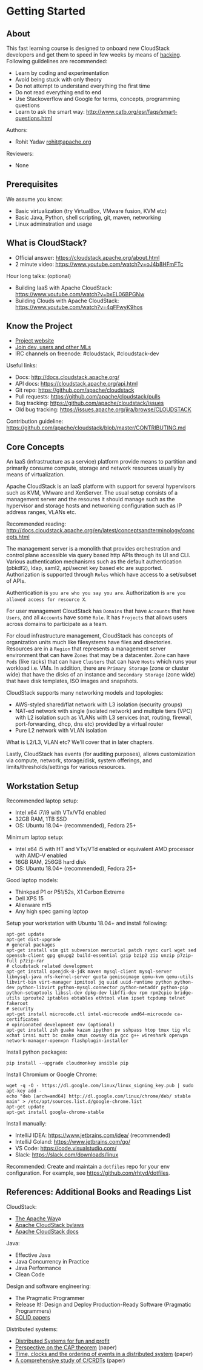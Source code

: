 # Getting Started

## About

This fast learning course is designed to onboard new CloudStack developers
and get them to speed in few weeks by means of
[hacking](http://www.catb.org/esr/faqs/hacker-howto.html). Following guildelines
are recommended:

- Learn by coding and experimentation
- Avoid being stuck with only theory
- Do not attempt to understand everything the first time
- Do not read everything end to end
- Use Stackoverflow and Google for terms, concepts, programming questions
- Learn to ask the smart way: http://www.catb.org/esr/faqs/smart-questions.html

Authors:
- Rohit Yadav <rohit@apache.org>

Reviewers:
- None

## Prerequisites

We assume you know:

- Basic virtualization (try VirtualBox, VMware fusion, KVM etc)
- Basic Java, Python, shell scripting, git, maven, networking
- Linux adminstration and usage

## What is CloudStack?

- Official answer: https://cloudstack.apache.org/about.html
- 2 minute video: https://www.youtube.com/watch?v=oJ4b8HFmFTc

Hour long talks: (optional)
- Building IaaS with Apache CloudStack: https://www.youtube.com/watch?v=bxEL06BPGNw
- Building Clouds with Apache CloudStack: https://www.youtube.com/watch?v=4qFFwyK9hos

## Know the Project

- [Project website](https://cloudstack.apache.org)
- [Join dev, users and other MLs](https://cloudstack.apache.org/mailing-lists.html)
- IRC channels on freenode: \#cloudstack, \#cloudstack-dev

Useful links:
- Docs: http://docs.cloudstack.apache.org/
- API docs: https://cloudstack.apache.org/api.html
- Git repo: https://github.com/apache/cloudstack
- Pull requests: https://github.com/apache/cloudstack/pulls
- Bug tracking: https://github.com/apache/cloudstack/issues
- Old bug tracking: https://issues.apache.org/jira/browse/CLOUDSTACK

Contribution guideline:
https://github.com/apache/cloudstack/blob/master/CONTRIBUTING.md

## Core Concepts

An IaaS (infrastructure as a service) platform provide means to partition and
primarily consume compute, storage and network resources usually by means of
virtualization.

Apache CloudStack is an IaaS platform with support for several hypervisors
such as KVM, VMware and XenServer. The usual setup consists of a management
server and the resoures it should manage such as the hypervisor and storage
hosts and networking configuration such as IP address ranges, VLANs etc.

Recommended reading:
http://docs.cloudstack.apache.org/en/latest/conceptsandterminology/concepts.html

The management server is a monolith that provides orchestration and control
plane accessible via query based http APIs through its UI and CLI. Various
authentication mechanisms such as the default authentication (pbkdf2), ldap,
saml2, api/secret key based etc are supported. Authorization is supported
through `Roles` which have access to a set/subset of APIs.

Authentication is `you are who you say you are`. Authorization is `are you
allowed access for resource X`.

For user management CloudStack has `Domains` that have `Accounts` that have
`Users`, and all `Accounts` have some `Role`. It has `Projects` that allows
users across domains to participate as a team.

For cloud infrastructure management, CloudStack has concepts of organization
units much like filesystems have files and directories. Resources are in a
`Region` that represents a management server environment that can have `Zones`
that may be a datacenter. `Zone` can have `Pods` (like racks) that can have
`Clusters` that can have `Hosts` which runs your workload i.e. VMs. In addition,
there are `Primary Storage` (zone or cluster wide) that have the disks of an
instance and `Secondary Storage` (zone wide) that have disk templates, ISO
images and snapshots.

CloudStack supports many networking models and topologies:

- AWS-styled shared/flat network with L3 isolation (security groups)
- NAT-ed network with single (isolated network) and multiple tiers (VPC) with L2
  isolation such as VLANs with L3 services (nat, routing, firewall,
  port-forwarding, dhcp, dns etc) provided by a virtual router
- Pure L2 network with VLAN isolation

What is L2/L3, VLAN etc? We'll cover that in later chapters.

Lastly, CloudStack has events (for auditing purposes), allows customization via
compute, network, storage/disk, system offerings, and limits/thresholds/settings
for various resources.

## Workstation Setup

Recommended laptop setup:
- Intel x64 i7/i9 with VTx/VTd enabled
- 32GB RAM, 1TB SSD
- OS: Ubuntu 18.04+ (recommended), Fedora 25+

Minimum laptop setup:
- Intel x64 i5 with HT and VTx/VTd enabled or equivalent AMD processor with AMD-V enabled
- 16GB RAM, 256GB hard disk
- OS: Ubuntu 18.04+ (recommended), Fedora 25+

Good laptop models:
- Thinkpad P1 or P51/52s, X1 Carbon Extreme
- Dell XPS 15
- Alienware m15
- Any high spec gaming laptop

Setup your workstation with Ubuntu 18.04+ and install following:

    apt-get update
    apt-get dist-upgrade
    # general packages
    apt-get install vim git subversion mercurial patch rsync curl wget sed openssh-client gpg gnupg2 build-essential gzip bzip2 zip unzip p7zip-full p7zip-rar
    # cloudstack related development
    apt-get install openjdk-8-jdk maven mysql-client mysql-server libmysql-java nfs-kernel-server quota genisoimage qemu-kvm qemu-utils libvirt-bin virt-manager ipmitool jq uuid uuid-runtime python python-dev python-libvirt python-mysql.connector python-netaddr python-pip python-setuptools libssl-dev dpkg-dev libffi-dev rpm rpm2cpio bridge-utils iproute2 iptables ebtables ethtool vlan ipset tcpdump telnet fakeroot
    # security
    apt-get install microcode.ctl intel-microcode amd64-microcode ca-certificates
    # opinionated development env (optional)
    apt-get install zsh guake kazam ipython pv sshpass htop tmux tig vlc xchat irssi mutt bc cmake cmus cowsay dia gcc g++ wireshark openvpn network-manager-openvpn flashplugin-installer

Install python packages:

    pip install --upgrade cloudmonkey ansible pip

Install Chromium or Google Chrome:

    wget -q -O - https://dl.google.com/linux/linux_signing_key.pub | sudo apt-key add -
    echo "deb [arch=amd64] http://dl.google.com/linux/chrome/deb/ stable main" > /etc/apt/sources.list.d/google-chrome.list
    apt-get update
    apt-get install google-chrome-stable

Install manually:

- IntelliJ IDEA: https://www.jetbrains.com/idea/ (recommended)
- IntelliJ Goland: https://www.jetbrains.com/go/
- VS Code: https://code.visualstudio.com/
- Slack: https://slack.com/downloads/linux

Recommended: Create and maintain a `dotfiles` repo for your env configuration.
For example, see https://github.com/rhtyd/dotfiles.

## References: Additional Books and Readings  List

CloudStack:
- [The Apache Way](http://theapacheway.com/)a
- [Apache CloudStack bylaws](http://cloudstack.apache.org/bylaws.html)
- [Apache CloudStack docs](http://docs.cloudstack.apache.org)

Java:
- Effective Java
- Java Concurrency in Practice
- Java Performance
- Clean Code

Design and software engineering:
- The Pragmatic Programmer
- Release It!: Design and Deploy Production-Ready Software (Pragmatic Programmers)
- [SOLID papers](http://butunclebob.com/ArticleS.UncleBob.PrinciplesOfOod)

Distributed systems:
- [Distributed Systems for fun and profit](http://book.mixu.net/distsys/)
- [Perspective on the CAP theorem](https://groups.csail.mit.edu/tds/papers/Gilbert/Brewer2.pdf) (paper)
- [Time, clocks and the ordering of events in a distributed system](https://amturing.acm.org/p558-lamport.pdf) (paper)
- [A comprehensive study of C/CRDTs](https://hal.inria.fr/file/index/docid/555588/filename/techreport.pdf) (paper)
